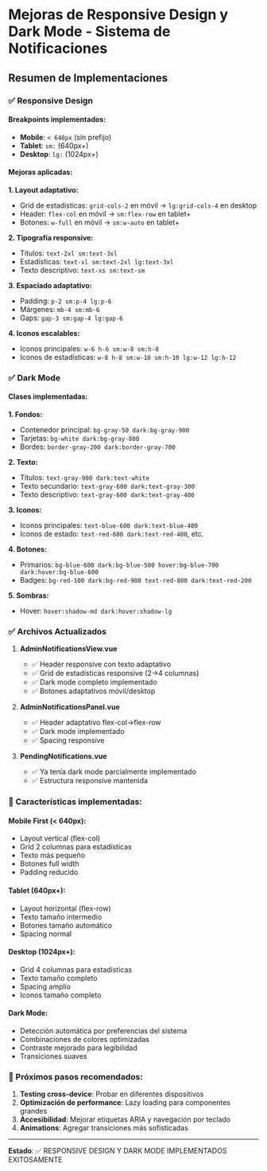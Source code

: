 # Mejoras de Responsive Design y Dark Mode - Sistema de Notificaciones

## Resumen de Implementaciones

### ✅ Responsive Design

#### Breakpoints implementados:
- **Mobile**: `< 640px` (sin prefijo)
- **Tablet**: `sm:` (640px+)
- **Desktop**: `lg:` (1024px+)

#### Mejoras aplicadas:

**1. Layout adaptativo:**
- Grid de estadísticas: `grid-cols-2` en móvil → `lg:grid-cols-4` en desktop
- Header: `flex-col` en móvil → `sm:flex-row` en tablet+
- Botones: `w-full` en móvil → `sm:w-auto` en tablet+

**2. Tipografía responsive:**
- Títulos: `text-2xl sm:text-3xl`
- Estadísticas: `text-xl sm:text-2xl lg:text-3xl`
- Texto descriptivo: `text-xs sm:text-sm`

**3. Espaciado adaptativo:**
- Padding: `p-2 sm:p-4 lg:p-6`
- Márgenes: `mb-4 sm:mb-6`
- Gaps: `gap-3 sm:gap-4 lg:gap-6`

**4. Iconos escalables:**
- Iconos principales: `w-6 h-6 sm:w-8 sm:h-8`
- Iconos de estadísticas: `w-8 h-8 sm:w-10 sm:h-10 lg:w-12 lg:h-12`

### ✅ Dark Mode

#### Clases implementadas:

**1. Fondos:**
- Contenedor principal: `bg-gray-50 dark:bg-gray-900`
- Tarjetas: `bg-white dark:bg-gray-800`
- Bordes: `border-gray-200 dark:border-gray-700`

**2. Texto:**
- Títulos: `text-gray-900 dark:text-white`
- Texto secundario: `text-gray-600 dark:text-gray-300`
- Texto descriptivo: `text-gray-600 dark:text-gray-400`

**3. Iconos:**
- Iconos principales: `text-blue-600 dark:text-blue-400`
- Iconos de estado: `text-red-600 dark:text-red-400`, etc.

**4. Botones:**
- Primarios: `bg-blue-600 dark:bg-blue-500 hover:bg-blue-700 dark:hover:bg-blue-600`
- Badges: `bg-red-100 dark:bg-red-900 text-red-800 dark:text-red-200`

**5. Sombras:**
- Hover: `hover:shadow-md dark:hover:shadow-lg`

### ✅ Archivos Actualizados

1. **AdminNotificationsView.vue**
   - ✅ Header responsive con texto adaptativo
   - ✅ Grid de estadísticas responsive (2→4 columnas)
   - ✅ Dark mode completo implementado
   - ✅ Botones adaptativos móvil/desktop

2. **AdminNotificationsPanel.vue**
   - ✅ Header adaptativo flex-col→flex-row
   - ✅ Dark mode implementado
   - ✅ Spacing responsive

3. **PendingNotifications.vue**
   - ✅ Ya tenía dark mode parcialmente implementado
   - ✅ Estructura responsive mantenida

### 🎯 Características implementadas:

#### Mobile First (< 640px):
- Layout vertical (flex-col)
- Grid 2 columnas para estadísticas
- Texto más pequeño
- Botones full width
- Padding reducido

#### Tablet (640px+):
- Layout horizontal (flex-row)
- Texto tamaño intermedio
- Botones tamaño automático
- Spacing normal

#### Desktop (1024px+):
- Grid 4 columnas para estadísticas
- Texto tamaño completo
- Spacing amplio
- Iconos tamaño completo

#### Dark Mode:
- Detección automática por preferencias del sistema
- Combinaciones de colores optimizadas
- Contraste mejorado para legibilidad
- Transiciones suaves

### 🔧 Próximos pasos recomendados:

1. **Testing cross-device**: Probar en diferentes dispositivos
2. **Optimización de performance**: Lazy loading para componentes grandes
3. **Accesibilidad**: Mejorar etiquetas ARIA y navegación por teclado
4. **Animations**: Agregar transiciones más sofisticadas

---

**Estado**: ✅ RESPONSIVE DESIGN Y DARK MODE IMPLEMENTADOS EXITOSAMENTE
